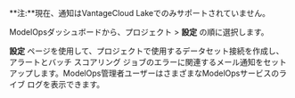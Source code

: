 **注:**現在、通知はVantageCloud Lakeでのみサポートされていません。

ModelOpsダッシュボードから、プロジェクト > **設定** の順に選択します。

**設定** ページを使用して、プロジェクトで使用するデータセット接続を作成し、アラートとバッチ スコアリング ジョブのエラーに関連するメール通知をセットアップします。ModelOps管理者ユーザーはさまざまなModelOpsサービスのライブ ログを表示できます。

